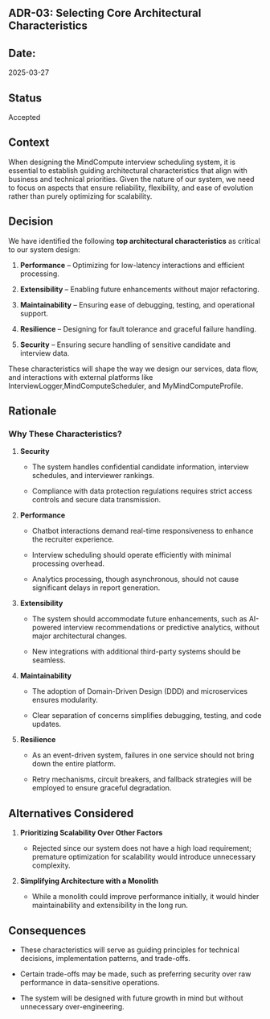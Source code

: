 ## **ADR-03: Selecting Core Architectural Characteristics**

## Date:
2025-03-27

## **Status**

Accepted

## Context

When designing the MindCompute interview scheduling system, it is essential to establish guiding architectural characteristics that align with business and technical priorities. Given the nature of our system, we need to focus on aspects that ensure reliability, flexibility, and ease of evolution rather than purely optimizing for scalability.

## Decision

We have identified the following **top architectural characteristics** as critical to our system design:

1. **Performance** – Optimizing for low-latency interactions and efficient processing.

2. **Extensibility** – Enabling future enhancements without major refactoring.

3. **Maintainability** – Ensuring ease of debugging, testing, and operational support.

4. **Resilience** – Designing for fault tolerance and graceful failure handling.

5. **Security** – Ensuring secure handling of sensitive candidate and interview data.


These characteristics will shape the way we design our services, data flow, and interactions with external platforms like InterviewLogger,MindComputeScheduler, and MyMindComputeProfile.

## Rationale

### Why These Characteristics?

1. **Security**

   - The system handles confidential candidate information, interview schedules, and interviewer rankings.

   - Compliance with data protection regulations requires strict access controls and secure data transmission.

2. **Performance**

   - Chatbot interactions demand real-time responsiveness to enhance the recruiter experience.

   - Interview scheduling should operate efficiently with minimal processing overhead.

   - Analytics processing, though asynchronous, should not cause significant delays in report generation.

3. **Extensibility**

   - The system should accommodate future enhancements, such as AI-powered interview recommendations or predictive analytics, without major architectural changes.

   - New integrations with additional third-party systems should be seamless.

4. **Maintainability**

   - The adoption of Domain-Driven Design (DDD) and microservices ensures modularity.

   - Clear separation of concerns simplifies debugging, testing, and code updates.

5. **Resilience**

   - As an event-driven system, failures in one service should not bring down the entire platform.

   - Retry mechanisms, circuit breakers, and fallback strategies will be employed to ensure graceful degradation.


## Alternatives Considered

1. **Prioritizing Scalability Over Other Factors**

   - Rejected since our system does not have a high load requirement; premature optimization for scalability would introduce unnecessary complexity.

2. **Simplifying Architecture with a Monolith**

   - While a monolith could improve performance initially, it would hinder maintainability and extensibility in the long run.


## Consequences

- These characteristics will serve as guiding principles for technical decisions, implementation patterns, and trade-offs.

- Certain trade-offs may be made, such as preferring security over raw performance in data-sensitive operations.

- The system will be designed with future growth in mind but without unnecessary over-engineering.
